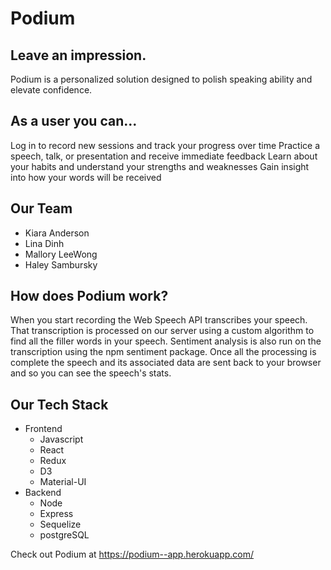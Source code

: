 # Podium

## Leave an impression.

Podium is a personalized solution designed to polish speaking ability and elevate confidence.

## As a user you can...

Log in to record new sessions and track your progress over time
Practice a speech, talk, or presentation and receive immediate feedback
Learn about your habits and understand your strengths and weaknesses
Gain insight into how your words will be received

## Our Team
- Kiara Anderson
- Lina Dinh
- Mallory LeeWong
- Haley Sambursky

## How does Podium work?

When you start recording the Web Speech API transcribes your speech. That transcription is processed on our server using a custom algorithm to find all the filler words in your speech. Sentiment analysis is also run on the transcription using the npm sentiment package. Once all the processing is complete the speech and its associated data are sent back to your browser and so you can see the speech's stats.

## Our Tech Stack
- Frontend
  - Javascript
  - React
  - Redux
  - D3
  - Material-UI
- Backend
  - Node
  - Express
  - Sequelize
  - postgreSQL

Check out Podium at <https://podium--app.herokuapp.com/>
